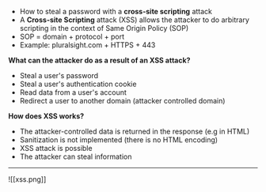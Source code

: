 - How to steal a password with a **cross-site scripting** attack
- A **Cross-site Scripting** attack (XSS) allows the attacker to do arbitrary scripting in the context of Same Origin Policy (SOP)
- SOP = domain + protocol + port
- Example: pluralsight.com + HTTPS + 443

**What can the attacker do as a result of an XSS attack?**
- Steal a user's password
- Steal a user's authentication cookie
- Read data from a user's account
- Redirect a user to another domain (attacker controlled domain)

**How does XSS works?**
- The attacker-controlled data is returned in the response (e.g in HTML)
- Sanitization is not implemented (there is no HTML encoding)
- XSS attack is possible
- The attacker can steal information

---
![[xss.png]]